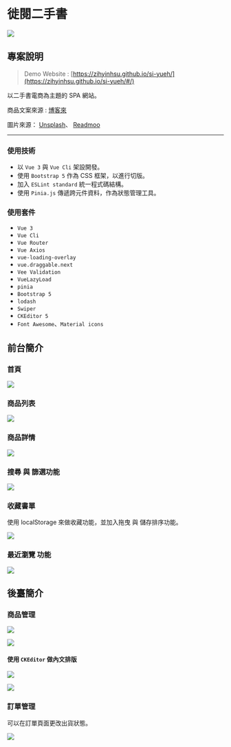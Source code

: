 # 徙閱二手書

![](https://storage.googleapis.com/vue-course-api.appspot.com/zy123/1651492574560.png?GoogleAccessId=firebase-adminsdk-zzty7%40vue-course-api.iam.gserviceaccount.com&Expires=1742169600&Signature=WqgKVjLquLlKAp4OkrMkkt3GIbn%2BG0A%2FHnPORJ0miSQIc8dSOmTuVHVAeixUGVOMbh0hoisZH4eV614pu5Ke2Zwy1luBb%2FxjS4SThrgnYumgmDACYIBUT6HgH%2Ftrsba7joIRu%2F6genLN6Eoy%2FoswjMT%2B%2FTgAL6RYdLmss8orGKs7EyGys2eQ0cogdFKgNiSwvTVFYiPchV2aLkvux8XFFFJTdpPgSKv8qY0z%2Fkzgh2qW6lwnHWuKf8Rb3o9KX62%2FihqsGAI4eGc1sNulGMlagpSLXra4Lf1oORsEWa2V9zM11J5CuOjT3AHC9FLtic%2BlBhaxH5Vhhz8zvCKe3Jy5DA%3D%3D)
## 專案說明
 > Demo Website : [https://zihyinhsu.github.io/si-yueh/](https://zihyinhsu.github.io/si-yueh/#/)

以二手書電商為主題的 SPA 網站。

商品文案來源 : [博客來](https://www.books.com.tw/?gclid=Cj0KCQjwvLOTBhCJARIsACVldV3dwbmpMMWLlaSQBn3bGP1utDcLgS4swc5r2Vs-bwmWHeEzqA5HJu4aAghKEALw_wcB)

圖片來源： [Unsplash](https://unsplash.com/)、 [Readmoo](https://readmoo.com/)

---
### 使用技術
- 以 `Vue 3` 與 `Vue Cli` 架設開發。
- 使用 `Bootstrap 5` 作為 CSS 框架，以進行切版。
- 加入 `ESLint standard` 統一程式碼結構。
- 使用 `Pinia.js` 傳遞跨元件資料，作為狀態管理工具。

### 使用套件
- `Vue 3`
- `Vue Cli`
- `Vue Router`
- `Vue Axios`
- `vue-loading-overlay`
- `vue.draggable.next`
- `Vee Validation`
- `VueLazyLoad`
- `pinia`
- `Bootstrap 5`
- `lodash`
- `Swiper`
- `CKEditor 5`
- `Font Awesome`、`Material icons`
## 前台簡介

### 首頁
![](https://storage.googleapis.com/vue-course-api.appspot.com/zy123/1651493528047.png?GoogleAccessId=firebase-adminsdk-zzty7%40vue-course-api.iam.gserviceaccount.com&Expires=1742169600&Signature=hd7OhPJp%2Fu2rJ8qKDDecqqn%2B5y4eyye1AuoEapcxdtDWvy3FKxHFXAvg1UcXGkJFbGCxlhiJFHH4GLlaFdb74VUkDuvYM75Xy9V%2FkarnNS0v6MMP4PQAwppy2Tz38C6XrdhamWhwqHhfmCDi0JB0JWbgf3Kra1SwIVbcLHsNr0zK0NiECqefN6dwS53Q5iGzi3bW%2FWXh%2BV56emrCV17eWRH%2FrIE%2FP%2FG%2FguP2jTHnIb0vc6JBH8GXVAsN7xbVda9uuJbtYOhN68682lvEbUfngVFxcVJK1zYAcTHqvh5bm4qCNbDY%2BBX2rfzxYL9H6XtLpUZVI%2BqKwAykSIt%2FUgBgMA%3D%3D)

### 商品列表
![](https://storage.googleapis.com/vue-course-api.appspot.com/zy123/1651493567085.png?GoogleAccessId=firebase-adminsdk-zzty7%40vue-course-api.iam.gserviceaccount.com&Expires=1742169600&Signature=BHUgmGPa470pvbXMSIClssObfBH6cIhiNV4lX6Znp7q76EjuJ7fCiZzxeb7RSn%2FjRpie7jAFJmvRw0pota8wRsgXpYq9lgLutbUYdCki%2BsOsW3HiQk4gEyOeSLn%2FEZKd91A2PegZP0u1n1kz4v8Asl1f3Hj%2FvOx3wze1qdU9izjtIZH%2BtpPDw3UfUKGKgHhjKu2M8rjk4qreNs4zNfff2oDzhKo%2Bk3jqoy2CTC4yVPMI1%2BwHsYIU0A%2BK%2FPrhStt3EPMVu%2FMeEll5y54WuYmcuCmrKjfen4kDhbYyJjdSc2GO81idsQJ1m9h5j0iaG1QYDygPqw1o2JrbqSYr4OW1FA%3D%3D)

### 商品詳情
![](https://storage.googleapis.com/vue-course-api.appspot.com/zy123/1651494485588.png?GoogleAccessId=firebase-adminsdk-zzty7%40vue-course-api.iam.gserviceaccount.com&Expires=1742169600&Signature=nD4SmAnuaczt%2BOVwXAoNfhZxRSBbsQownkT%2BlQ%2BnJSLsDxVkYiByAztn1Msy5IOf%2BivzNU8P1V%2BY7wlEaKI7a1Wu5hcxKZPe6XRfxtV99R2fA7QNrK2EkwMqJKqckJHFqOnyhfIegTFoWNE3KUy%2Ft4OspgAww9TEPoijpImNWBqR%2BneON44mkKp5t%2B113jvUf%2BL4NLhOgVt6p9QKp%2FQu44%2FP78daTC67KBmzt%2BWzT9H9e748rD4MPyBlG2K6RtOmDGG6RgoXc4Do904JcEwn9CuHv0G8ZHuwodiXp5UBckXn8iLjWHsyS1chbTYvlnz2JXlOBVyzN0X4LVGpupQBgg%3D%3D)

### 搜尋 與 篩選功能
![](https://i.imgur.com/tFGvQed.gif)

### 收藏書單

使用 localStorage 來做收藏功能，並加入拖曳 與 儲存排序功能。

![](https://i.imgur.com/ceKCMtf.gif)

### 最近瀏覽 功能
![](https://storage.googleapis.com/vue-course-api.appspot.com/zy123/1651494375704.png?GoogleAccessId=firebase-adminsdk-zzty7%40vue-course-api.iam.gserviceaccount.com&Expires=1742169600&Signature=SETnMqoaaqccClClUFH%2BviaC6Cc%2BUv3PSz6wTlil7aQF9DnF38xSGQRlPnwBjEW0FidMc%2Bd%2FBL1k1n5tV20S%2Ba2xtdQmFb6N1tWaOLNjd8BC2%2Bap5dPSTy69Dp02MXRX4XuM0t9qNdKgdtOSwm6o%2BoM1MGmPcvVS69SJq%2BqyUJbzVjG98kuW19p8Sv8pTs%2BNKDg61HyQedLcMbQB0XbqqlmDyKGgX6bqyPnBnPLb%2BvFFEpLknTbb7gkkFB6x5XE%2BrRu3CyNjTFz3d6MlKDozsG9fp58wfKfW144WfPbRCojszb7ih9H4l83y3qWYigSi7tza%2Ff5Ts1kxoEO0t811HQ%3D%3D)

## 後臺簡介

### 商品管理
![](https://storage.googleapis.com/vue-course-api.appspot.com/zy123/1651494735090.png?GoogleAccessId=firebase-adminsdk-zzty7%40vue-course-api.iam.gserviceaccount.com&Expires=1742169600&Signature=LgSgvIOTSBOvK1HeVqkgQaz2EmWF9lkDeso4xd6r%2BavgN12wpEwLhegeIf7omBmU%2Bhlz3IZ6J%2FVK6fpjI5XOXfJvgpwWQYpS4YqwHLgMowXZJFBbUPyIu361u9tlFLcznhzeNgFkhj95dPescGXhMt71CeT22inJG65PHNXevJ%2BH4p2FhLmYx0R8WTtwABw5fhy4kN3Z48TDSXmXPtYRE95W15ooGlKJKKUE9HiSAUliwMKd3KwgNN8v1Bf%2F74b%2BIZV8R40kRiQmPmHAkowxuiI4MnIul3o8B6YQVL5X6%2BgcneFm%2F3BjXk2SRl9wMG2JO%2FeudvqXf20sZGtYLAhS%2Bw%3D%3D)

![](https://storage.googleapis.com/vue-course-api.appspot.com/zy123/1651495054913.png?GoogleAccessId=firebase-adminsdk-zzty7%40vue-course-api.iam.gserviceaccount.com&Expires=1742169600&Signature=azlZpKe9y4ySHsNiqGs4N5afmL6zNx9pBrGQES5KAd%2FrgBohkFCwlN6Jb80hfTnS4hk8UlntXb9EJI9qw6Q%2FDMAe54QHQj%2F%2F65VcJgMSCUBWFCYphyGrAP2LM5ET3TIcB8HXgRwuv%2Bc8X7EYwYJfKt4raGIgTNSGA%2BOBuBt3G1f0xkHoExvGLbrgeiQL573RrRYBNheS4JtZ0ILyXnXRroBFy0Zl9qssEzfpsx8okZWKgMW264UUiEhYlN49aykCdPpdmTKwzOwwNVscc9rai00MRDXsi15kmel9r%2FE%2Bht3sNHzElBlNTC4kJSF1mz0IkQmr%2BS3xVvzCqSV%2FfaczmQ%3D%3D)

#### 使用 `CKEditor` 做內文排版
![](https://storage.googleapis.com/vue-course-api.appspot.com/zy123/1651495101051.png?GoogleAccessId=firebase-adminsdk-zzty7%40vue-course-api.iam.gserviceaccount.com&Expires=1742169600&Signature=FwI2R%2BOD3wylzzxc3eBdDIqacnux2my7gAvsGcSVsEFl0%2FIWOV3tP3iXwm%2FlPLghnxSJ3W0Zu1D0EcALO8UfemIWfzX4M1VgVUR0UXRw3dPXbAyAibffFph2XaT%2FX4xmXHxQrr3%2FXpuYaZKl%2FLgMJtrxDkF6GORzqajowR3bskA8sK3zCazfCOtuvD0YyVDMKhUxB9CQaUBUTuUCj0%2BIjFrKRiE22AtV6S2Eh%2B%2Bnam5%2FPCxCqI0qIsqXgrfisp9eXowgMyVn79GdXKlmTQQYlj3UnS8VW5Wd1OiRQ5Xtm8WOp%2FRhFw5zufXt6nq2E0v4NkGi%2BzecqlAWsJFnr7aBgA%3D%3D)

![](https://storage.googleapis.com/vue-course-api.appspot.com/zy123/1651495118637.png?GoogleAccessId=firebase-adminsdk-zzty7%40vue-course-api.iam.gserviceaccount.com&Expires=1742169600&Signature=GSV4n71PTr%2BmAcz1aVxeruEYYXuRteo45t%2Bhuv58e%2F2uHpMhxi239GnR4nAILEd39iZCsTiKUTZfCEzSiZp%2Bju%2FWP7Wd0w6rZwULSMm%2F1LT%2Fs5jKFjY4bcGdPN0KwrJS0y1jJ4UWfkQwbmIwNgghoHDD5YJ5AAfhCjWoIJUmHxXSzOmlOc1b1v%2BFQSsa5Eq84%2BR8HHx1AVxCIzIuA6vRrajWNjHScZ%2BFFl0RKDgKZvkogJai1kAghNy6yYP%2B8peuCy2aBEKI77VTpeM2nfLS1i0l%2Bd3S5a72Yo6ruceXoattMkP89AlfGE%2BJRxZ4TETLbZNGxzxmPObhA7s1BSRHAg%3D%3D)

### 訂單管理

可以在訂單頁面更改出貨狀態。

![](https://storage.googleapis.com/vue-course-api.appspot.com/zy123/1651495667603.png?GoogleAccessId=firebase-adminsdk-zzty7%40vue-course-api.iam.gserviceaccount.com&Expires=1742169600&Signature=eJ2xci%2BtIwXGYFeR6Uzlo%2FtALjqIO7ICfo7nDnn2W%2FmUPr9FCixdPHBW6MOGCkqxOLzXzUydKwyl%2F5N6cZbHQDpM2tpFLBr4lik%2BAL1gE7ZhOyASY44MUZmKBHjfQ2b8mpE7%2Be3zPD0y1kPSyArXLx6h2yLNUaBELBH8kyTVLihPKiF1rt5RM7nVtW7DJW0vt3wSuWhgcf7tjjfhFH4TNelV%2F3r4KvY8dVtwzwRmvWxWe1uFlKq%2BjqJSQDc%2B9QMPbKWKzOShARm6Nrk7vK9qCGYevMfCDmeZTTQ3Suao8B%2BAwge7nC9%2FMXbPxSeKCMUcUOnHbxFAKXy5Bq8X3FPxFQ%3D%3D)

